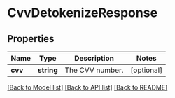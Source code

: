 # CvvDetokenizeResponse

## Properties
Name | Type | Description | Notes
------------ | ------------- | ------------- | -------------
**cvv** | **string** | The CVV number. | [optional] 

[[Back to Model list]](../../README.md#documentation-for-models) [[Back to API list]](../../README.md#documentation-for-api-endpoints) [[Back to README]](../../README.md)

